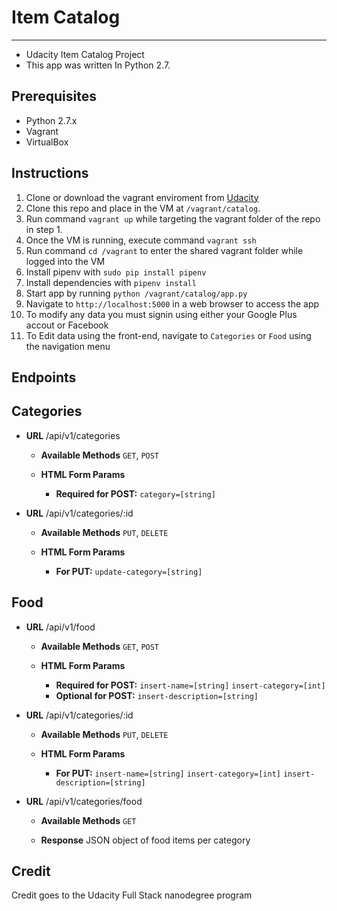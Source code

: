 # Item Catalog
---------------
* Udacity Item Catalog Project
* This app was written In Python 2.7.

Prerequisites
-------------
* Python 2.7.x
* Vagrant
* VirtualBox


Instructions
------------
1. Clone or download the vagrant enviroment from [Udacity](https://github.com/udacity/fullstack-nanodegree-vm.git) 
2. Clone this repo and place in the VM at `/vagrant/catalog`.
3. Run command `vagrant up` while targeting the vagrant folder of the repo in step 1.
4. Once the VM is running, execute command `vagrant ssh`
5. Run command `cd /vagrant` to enter the shared vagrant folder while logged into the VM
6. Install pipenv with `sudo pip install pipenv`
7. Install dependencies with `pipenv install`
8. Start app by running `python /vagrant/catalog/app.py`
9. Navigate to `http://localhost:5000` in a web browser to access the app
10. To modify any data you must signin using either your Google Plus accout or Facebook
11. To Edit data using the front-end, navigate to `Categories` or `Food` using the navigation menu

Endpoints
-------------
**Categories**
----
* **URL**
  /api/v1/categories

    * **Available Methods**
    `GET`, `POST`

    * **HTML Form Params**
        * **Required for POST:**
        `category=[string]`

* **URL**
   /api/v1/categories/:id

    * **Available Methods**
    `PUT`, `DELETE`

    * **HTML Form Params**
        * **For PUT:**
        `update-category=[string]`

**Food**
----
* **URL**
  /api/v1/food

    * **Available Methods**
    `GET`, `POST`

    * **HTML Form Params**
        * **Required for POST:**
        `insert-name=[string]`
        `insert-category=[int]`
        * **Optional for POST:**
        `insert-description=[string]`

* **URL**
   /api/v1/categories/:id

    * **Available Methods**
    `PUT`, `DELETE`

    * **HTML Form Params**
        * **For PUT:**
        `insert-name=[string]`
        `insert-category=[int]`
        `insert-description=[string]`

* **URL**
   /api/v1/categories/food

    * **Available Methods**
    `GET`

    * **Response**
    JSON object of food items per category


Credit
------
Credit goes to the Udacity Full Stack nanodegree program